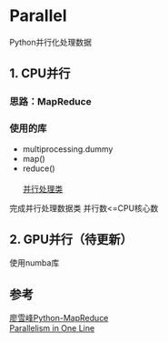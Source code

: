 # Parallel
Python并行化处理数据
## 1. CPU并行

### 思路：MapReduce

### 使用的库
* multiprocessing.dummy
* map()
* reduce()<br><br>
[并行处理类](https://github.com/naughtybabyfirst/Parallel/blob/main/Python%E5%A4%9A%E7%BA%BF%E7%A8%8B%E5%B9%B6%E8%A1%8C%E5%A4%84%E7%90%86%E6%95%B0%E6%8D%AE.py)

完成并行处理数据类
并行数<=CPU核心数

## 2. GPU并行（待更新）
使用numba库


## 参考
[廖雪峰Python-MapReduce](https://www.liaoxuefeng.com/wiki/1016959663602400/1017329367486080)<br>
[Parallelism in One Line](https://chriskiehl.com/article/parallelism-in-one-line)
